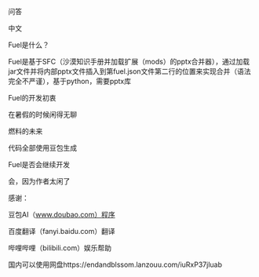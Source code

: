 问答

中文

Fuel是什么？

Fuel是基于SFC（沙漠知识手册并加载扩展（mods）的pptx合并器），通过加载jar文件并将内部pptx文件插入到第fuel.json文件第二行的位置来实现合并（语法完全不严谨），基于python，需要pptx库

Fuel的开发初衷

在暑假的时候闲得无聊

燃料的未来

代码全部使用豆包生成

Fuel是否会继续开发

会，因为作者太闲了

感谢：

豆包AI（www.doubao.com）程序

百度翻译（fanyi.baidu.com）翻译

哔哩哔哩（bilibili.com）娱乐帮助

 国内可以使用网盘https://endandblssom.lanzouu.com/iuRxP37jluab
